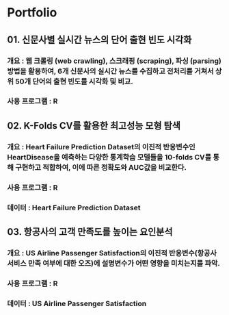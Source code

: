 # Portfolio

## 01. 신문사별 실시간 뉴스의 단어 출현 빈도 시각화
### 개요 : 웹 크롤링 (web crawling), 스크래핑 (scraping), 파싱 (parsing) 방법을 활용하여, 6개 신문사의 실시간 뉴스를 수집하고 전처리를 거쳐서 상위 50개 단어의 출현 빈도를 시각화 및 비교.
### 사용 프로그램 : R



## 02. K-Folds CV를 활용한 최고성능 모형 탐색
### 개요 : Heart Failure Prediction Dataset의 이진적 반응변수인 HeartDisease을 예측하는 다양한 통계학습 모델들을 10-folds CV를 통해 구현하고 적합하여, 이에 따른 정확도와 AUC값을 비교한다.
### 사용 프로그램 : R
### 데이터 : Heart Failure Prediction Dataset

## 03. 항공사의 고객 만족도를 높이는 요인분석
### 개요 : US Airline Passenger Satisfaction의 이진적 반응변수(항공사 서비스 만족 여부에 대한 오즈)에 설명변수가 어떤 영향을 미치는지를 파악.
### 사용 프로그램 : R
### 데이터 : US Airline Passenger Satisfaction
